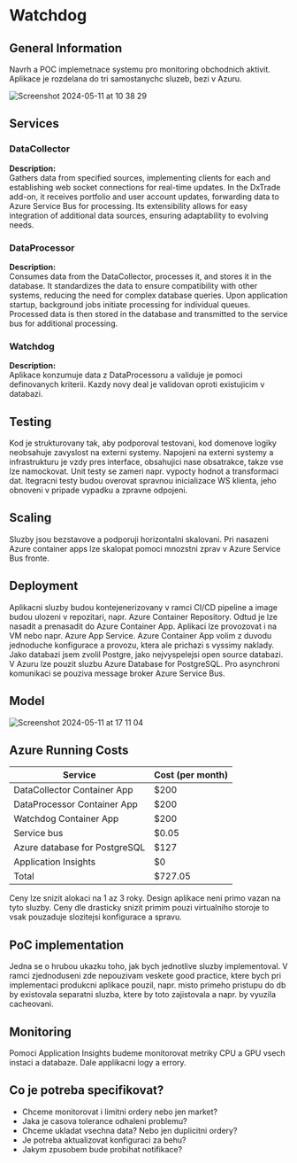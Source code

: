 # Watchdog

## General Information

Navrh a POC implemetnace systemu pro monitoring obchodnich aktivit. Aplikace je rozdelana do tri samostanychc sluzeb, bezi v Azuru.

![Screenshot 2024-05-11 at 10 38 29](https://github.com/JiriNavratildev/watchdog/assets/121182964/eb071261-e8a9-4000-a824-6cf638fc782b)

## Services

### DataCollector

**Description:**  
Gathers data from specified sources, implementing clients for each and establishing web socket connections for real-time updates. In the DxTrade add-on, it receives portfolio and user account updates, forwarding data to Azure Service Bus for processing. Its extensibility allows for easy integration of additional data sources, ensuring adaptability to evolving needs.

### DataProcessor

**Description:**  
Consumes data from the DataCollector, processes it, and stores it in the database. It standardizes the data to ensure compatibility with other systems, reducing the need for complex database queries. Upon application startup, background jobs initiate processing for individual queues. Processed data is then stored in the database and transmitted to the service bus for additional processing.

### Watchdog

**Description:**  
Aplikace konzumuje data z DataProcessoru a validuje je pomoci definovanych kriterii.
Kazdy novy deal je validovan oproti existujicim v databazi.

## Testing
Kod je strukturovany tak, aby podporoval testovani, kod domenove logiky neobsahuje zavyslost na externi systemy. Napojeni na externi systemy a infrastrukturu je vzdy pres interface, obsahujici nase obsatrakce, takze vse lze namockovat. Unit testy se zameri napr. vypocty hodnot a transformaci dat. Itegracni testy budou overovat spravnou inicializace WS klienta, jeho obnoveni v pripade vypadku a zpravne odpojeni.

## Scaling
Sluzby jsou bezstavove a podporuji horizontalni skalovani. Pri nasazeni Azure container apps lze skalopat pomoci mnozstni zprav v Azure Service Bus fronte.

## Deployment
Aplikacni sluzby budou kontejenerizovany v ramci CI/CD pipeline a image budou ulozeni v repozitari, napr. Azure Container Repository. Odtud je lze nasadit a prenasadit do Azure Container App. Aplikaci lze provozovat i na VM nebo napr. Azure App Service. Azure Container App volim z duvodu jednoduche konfigurace a provozu, ktera ale prichazi s vyssimy naklady.
Jako databazi jsem zvolil Postgre, jako nejvyspelejsi open source databazi. V Azuru lze pouzit sluzbu Azure Database for PostgreSQL.
Pro asynchroni komunikaci se pouziva message broker Azure Service Bus. 

## Model
![Screenshot 2024-05-11 at 17 11 04](https://github.com/JiriNavratildev/watchdog/assets/121182964/0d0600f3-ced3-4b88-8f8f-93e390ff0e7c)

## Azure Running Costs

| Service        | Cost (per month) |
|----------------|------------------|
| DataCollector Container App | $200 |
| DataProcessor Container App | $200 |
| Watchdog Container App | $200 |
| Service bus          | $0.05 |
| Azure database for PostgreSQL      | $127|
| Application Insights      | $0|
| Total          | $727.05  |

Ceny lze snizit alokaci na 1 az 3 roky. Design aplikace neni primo vazan na tyto sluzby. Ceny dle drasticky snizit primim pouzi virtualniho storoje to vsak pouzaduje slozitejsi konfigurace a spravu.

## PoC implementation
Jedna se o hrubou ukazku toho, jak bych jednotlive sluzby implementoval. V ramci zjednoduseni zde nepouzivam veskete good practice, ktere bych pri implementaci produkcni aplikace pouzil, napr. misto primeho pristupu do db by existovala separatni sluzba, ktere by toto zajistovala a napr. by vyuzila cacheovani.

## Monitoring
Pomoci Application Insights budeme monitorovat metriky CPU a GPU vsech instaci a databaze. Dale applikacni logy a errory.

## Co je potreba specifikovat?
- Chceme monitorovat i limitni ordery nebo jen market?
- Jaka je casova tolerance odhaleni problemu?
- Chceme ukladat vsechna data? Nebo jen duplicitni ordery?
- Je potreba aktualizovat konfiguraci za behu?
- Jakym zpusobem bude probihat notifikace?

